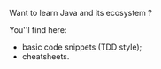 Want to learn Java and its ecosystem ? 

You''l find here:
- basic code snippets (TDD style); 
- cheatsheets.

